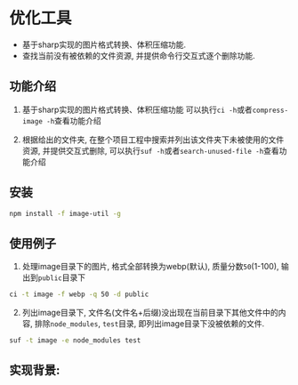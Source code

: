 
# 优化工具
- 基于sharp实现的图片格式转换、体积压缩功能.
- 查找当前没有被依赖的文件资源, 并提供命令行交互式逐个删除功能.

## 功能介绍
1. 基于sharp实现的图片格式转换、体积压缩功能
可以执行`ci -h`或者`compress-image -h`查看功能介绍

2. 根据给出的文件夹, 在整个项目工程中搜索并列出该文件夹下未被使用的文件资源, 并提供交互式删除,
   可以执行`suf -h`或者`search-unused-file -h`查看功能介绍

## 安装
```bash
npm install -f image-util -g
```

## 使用例子
1. 处理image目录下的图片, 格式全部转换为webp(默认), 质量分数`50`(1-100), 输出到`public`目录下
```bash
ci -t image -f webp -q 50 -d public
```

2. 列出image目录下, 文件名(文件名+后缀)没出现在当前目录下其他文件中的内容,  排除`node_modules`, `test`目录, 即列出image目录下没被依赖的文件.
```bash
suf -t image -e node_modules test
```


## 实现背景:

   
